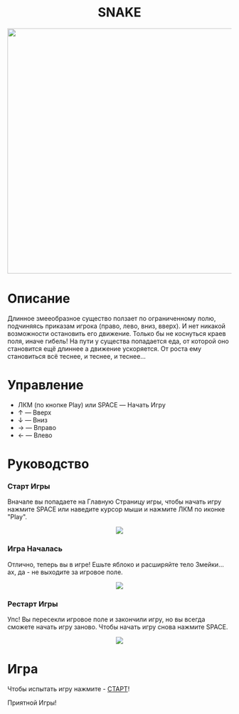 <h1 align="center">SNAKE</h1>

<p align="center"> 
<img src="https://media.giphy.com/media/jVO4zAQHgQxlWZL8L1/giphy.gif" width="800" height="550" />
</p>

# Описание
Длинное змееобразное существо ползает по ограниченному полю, подчиняясь приказам игрока (право, лево, вниз, вверх). 
И нет никакой возможности остановить его движение. Только бы не коснуться краев поля, иначе гибель! 
На пути у существа попадается еда, от которой оно становится ещё длиннее а движение ускоряется. От роста ему становиться всё теснее, и теснее, и теснее…

# Управление
* ЛКМ (по кнопке Play) или SPACE — Начать Игру
* ↑ — Вверх
* ↓ — Вниз
* → — Вправо
* ← — Влево

# Руководство
### Старт Игры
Вначале вы попадаете на Главную Страницу игры, чтобы начать игру нажмите SPACE или наведите курсор мыши и нажмите ЛКМ по иконке "Play".
<p align="center"> 
<img src="https://sun9-35.userapi.com/impg/ImKFFgvxq8ZhxMiin8Ra9-2LkmJPGRRLm1grPw/TB17VIyVmGI.jpg?size=717x720&quality=96&sign=03e6caa6f6bbf34aa44c056dc7a10de6&type=album" />
</p>

### Игра Началась
Отлично, теперь вы в игре! Ешьте яблоко и расширяйте тело Змейки... ах, да - не выходите за игровое поле.
<p align="center"> 
<img src="https://sun9-74.userapi.com/impg/nkH-2vqwaR4_iZHO13i1UUVLstwHoaJssG8cHw/lAj9i4qWPJM.jpg?size=718x720&quality=96&sign=67a42b5fe4e57fd792f7ca3f5443b627&type=album" />
</p>

### Рестарт Игры
Упс! Вы пересекли игровое поле и закончили игру, но вы всегда сможете начать игру заново. Чтобы начать игру снова нажмите SPACE.
<p align="center"> 
<img src="https://sun9-34.userapi.com/impg/_vGQN96wC3eLvl9CmLHmWE2VSf0n93kX5To65Q/pVKuczoUOZs.jpg?size=717x720&quality=96&sign=a34f042ef5fa04ffa94c4c8ca5b4e4e5&type=album" />
</p>

# Игра
Чтобы испытать игру нажмите - [СТАРТ](https://javarush.ru/projects/apps/14812)!

Приятной Игры!
